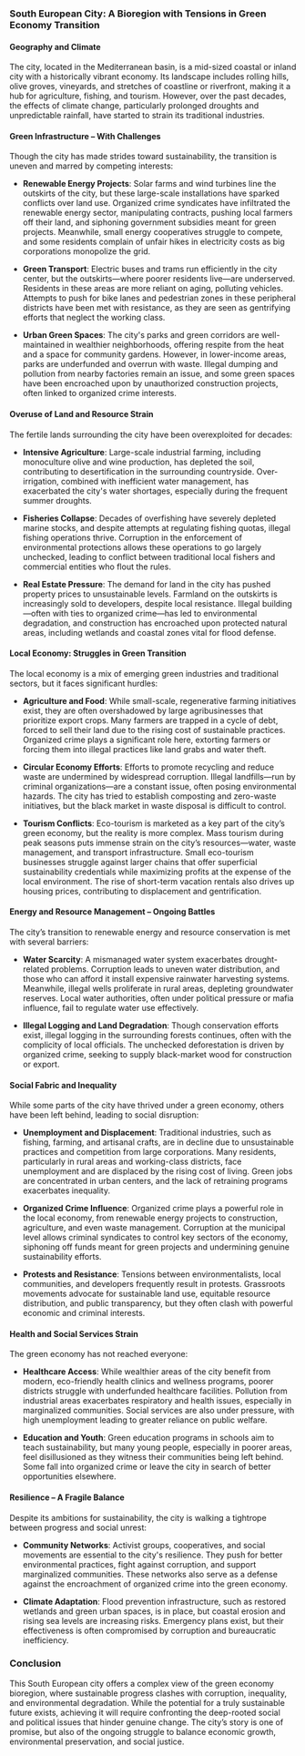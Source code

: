 ### South European City: A Bioregion with Tensions in Green Economy Transition

#### **Geography and Climate**
The city, located in the Mediterranean basin, is a mid-sized coastal or inland city with a historically vibrant economy. Its landscape includes rolling hills, olive groves, vineyards, and stretches of coastline or riverfront, making it a hub for agriculture, fishing, and tourism. However, over the past decades, the effects of climate change, particularly prolonged droughts and unpredictable rainfall, have started to strain its traditional industries.

#### **Green Infrastructure – With Challenges**
Though the city has made strides toward sustainability, the transition is uneven and marred by competing interests:

- **Renewable Energy Projects**: Solar farms and wind turbines line the outskirts of the city, but these large-scale installations have sparked conflicts over land use. Organized crime syndicates have infiltrated the renewable energy sector, manipulating contracts, pushing local farmers off their land, and siphoning government subsidies meant for green projects. Meanwhile, small energy cooperatives struggle to compete, and some residents complain of unfair hikes in electricity costs as big corporations monopolize the grid.
  
- **Green Transport**: Electric buses and trams run efficiently in the city center, but the outskirts—where poorer residents live—are underserved. Residents in these areas are more reliant on aging, polluting vehicles. Attempts to push for bike lanes and pedestrian zones in these peripheral districts have been met with resistance, as they are seen as gentrifying efforts that neglect the working class.
  
- **Urban Green Spaces**: The city's parks and green corridors are well-maintained in wealthier neighborhoods, offering respite from the heat and a space for community gardens. However, in lower-income areas, parks are underfunded and overrun with waste. Illegal dumping and pollution from nearby factories remain an issue, and some green spaces have been encroached upon by unauthorized construction projects, often linked to organized crime interests.

#### **Overuse of Land and Resource Strain**
The fertile lands surrounding the city have been overexploited for decades:

- **Intensive Agriculture**: Large-scale industrial farming, including monoculture olive and wine production, has depleted the soil, contributing to desertification in the surrounding countryside. Over-irrigation, combined with inefficient water management, has exacerbated the city's water shortages, especially during the frequent summer droughts.
  
- **Fisheries Collapse**: Decades of overfishing have severely depleted marine stocks, and despite attempts at regulating fishing quotas, illegal fishing operations thrive. Corruption in the enforcement of environmental protections allows these operations to go largely unchecked, leading to conflict between traditional local fishers and commercial entities who flout the rules.
  
- **Real Estate Pressure**: The demand for land in the city has pushed property prices to unsustainable levels. Farmland on the outskirts is increasingly sold to developers, despite local resistance. Illegal building—often with ties to organized crime—has led to environmental degradation, and construction has encroached upon protected natural areas, including wetlands and coastal zones vital for flood defense.

#### **Local Economy: Struggles in Green Transition**
The local economy is a mix of emerging green industries and traditional sectors, but it faces significant hurdles:

- **Agriculture and Food**: While small-scale, regenerative farming initiatives exist, they are often overshadowed by large agribusinesses that prioritize export crops. Many farmers are trapped in a cycle of debt, forced to sell their land due to the rising cost of sustainable practices. Organized crime plays a significant role here, extorting farmers or forcing them into illegal practices like land grabs and water theft.
  
- **Circular Economy Efforts**: Efforts to promote recycling and reduce waste are undermined by widespread corruption. Illegal landfills—run by criminal organizations—are a constant issue, often posing environmental hazards. The city has tried to establish composting and zero-waste initiatives, but the black market in waste disposal is difficult to control.

- **Tourism Conflicts**: Eco-tourism is marketed as a key part of the city’s green economy, but the reality is more complex. Mass tourism during peak seasons puts immense strain on the city’s resources—water, waste management, and transport infrastructure. Small eco-tourism businesses struggle against larger chains that offer superficial sustainability credentials while maximizing profits at the expense of the local environment. The rise of short-term vacation rentals also drives up housing prices, contributing to displacement and gentrification.

#### **Energy and Resource Management – Ongoing Battles**
The city’s transition to renewable energy and resource conservation is met with several barriers:

- **Water Scarcity**: A mismanaged water system exacerbates drought-related problems. Corruption leads to uneven water distribution, and those who can afford it install expensive rainwater harvesting systems. Meanwhile, illegal wells proliferate in rural areas, depleting groundwater reserves. Local water authorities, often under political pressure or mafia influence, fail to regulate water use effectively.

- **Illegal Logging and Land Degradation**: Though conservation efforts exist, illegal logging in the surrounding forests continues, often with the complicity of local officials. The unchecked deforestation is driven by organized crime, seeking to supply black-market wood for construction or export.

#### **Social Fabric and Inequality**
While some parts of the city have thrived under a green economy, others have been left behind, leading to social disruption:

- **Unemployment and Displacement**: Traditional industries, such as fishing, farming, and artisanal crafts, are in decline due to unsustainable practices and competition from large corporations. Many residents, particularly in rural areas and working-class districts, face unemployment and are displaced by the rising cost of living. Green jobs are concentrated in urban centers, and the lack of retraining programs exacerbates inequality.
  
- **Organized Crime Influence**: Organized crime plays a powerful role in the local economy, from renewable energy projects to construction, agriculture, and even waste management. Corruption at the municipal level allows criminal syndicates to control key sectors of the economy, siphoning off funds meant for green projects and undermining genuine sustainability efforts.

- **Protests and Resistance**: Tensions between environmentalists, local communities, and developers frequently result in protests. Grassroots movements advocate for sustainable land use, equitable resource distribution, and public transparency, but they often clash with powerful economic and criminal interests.

#### **Health and Social Services Strain**
The green economy has not reached everyone:

- **Healthcare Access**: While wealthier areas of the city benefit from modern, eco-friendly health clinics and wellness programs, poorer districts struggle with underfunded healthcare facilities. Pollution from industrial areas exacerbates respiratory and health issues, especially in marginalized communities. Social services are also under pressure, with high unemployment leading to greater reliance on public welfare.
  
- **Education and Youth**: Green education programs in schools aim to teach sustainability, but many young people, especially in poorer areas, feel disillusioned as they witness their communities being left behind. Some fall into organized crime or leave the city in search of better opportunities elsewhere.

#### **Resilience – A Fragile Balance**
Despite its ambitions for sustainability, the city is walking a tightrope between progress and social unrest:

- **Community Networks**: Activist groups, cooperatives, and social movements are essential to the city's resilience. They push for better environmental practices, fight against corruption, and support marginalized communities. These networks also serve as a defense against the encroachment of organized crime into the green economy.

- **Climate Adaptation**: Flood prevention infrastructure, such as restored wetlands and green urban spaces, is in place, but coastal erosion and rising sea levels are increasing risks. Emergency plans exist, but their effectiveness is often compromised by corruption and bureaucratic inefficiency.

### **Conclusion**
This South European city offers a complex view of the green economy bioregion, where sustainable progress clashes with corruption, inequality, and environmental degradation. While the potential for a truly sustainable future exists, achieving it will require confronting the deep-rooted social and political issues that hinder genuine change. The city’s story is one of promise, but also of the ongoing struggle to balance economic growth, environmental preservation, and social justice.